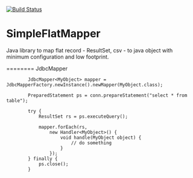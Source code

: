 [![Build Status](https://travis-ci.org/arnaudroger/SimpleFlatMapper.svg?branch=master)](https://travis-ci.org/arnaudroger/SimpleFlatMapper)

SimpleFlatMapper
========

Java library to map flat record - ResultSet, csv - to java object with minimum configuration and low footprint.


========
JdbcMapper

			JdbcMapper<MyObject> mapper = JdbcMapperFactory.newInstance().newMapper(MyObject.class);
			
			PreparedStatement ps = conn.prepareStatement("select * from table");
			
			try {
				ResultSet rs = ps.executeQuery();
				
				mapper.forEach(rs, 
					new Handler<MyObject>() {
						void handle(MyObject object) {
							// do something
						}
					});
			} finally {
				ps.close();
			}
